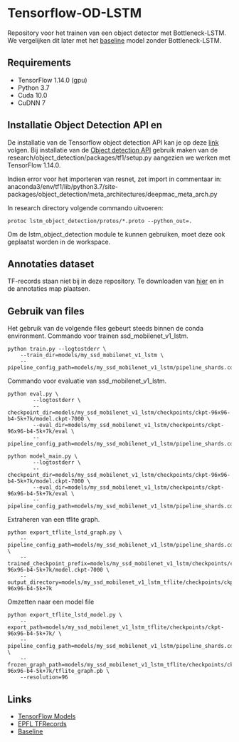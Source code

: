 # Tensorflow-OD-LSTM

Repository voor het trainen van een object detector met Bottleneck-LSTM. We vergelijken dit later met het [baseline](https://github.com/LeenGadisseur/Tensorflow-OD-API-workspace) model zonder Bottleneck-LSTM.

Requirements 
------------ 
* TensorFlow 1.14.0 (gpu)
* Python 3.7
* Cuda 10.0
* CuDNN 7

Installatie Object Detection API en 
-----------
De installatie van de Tensorflow object detection API kan je op deze
[link](https://tensorflow-object-detection-api-tutorial.readthedocs.io/en/tensorflow-1.14/install.html) volgen. 
Bij installatie van de [Object detection API](https://github.com/tensorflow/models) gebruik maken van de 
research/object_detection/packages/tf1/setup.py aangezien we werken met TensorFlow 1.14.0.

Indien error voor het importeren van resnet, zet import in commentaar in:
anaconda3/env/tf1/lib/python3.7/site-packages/object_detection/meta_architectures/deepmac_meta_arch.py


In research directory volgende commando uitvoeren:
``` 
protoc lstm_object_detection/protos/*.proto --python_out=.
```
Om de lstm_object_detection module te kunnen gebruiken, moet deze ook geplaatst worden in de workspace. 


Annotaties dataset
------------------
TF-records staan niet bij in deze repository. Te downloaden van [hier](https://drive.google.com/drive/folders/148Ss13RS61af6KCZPEoF1SHUKJAEiDz9?usp=sharing) en in de annotaties map plaatsen.

Gebruik van files
------------------
Het gebruik van de volgende files gebeurt steeds binnen de conda environment.
Commando voor trainen ssd_mobilenet_v1_lstm.
```
python train.py --logtostderr \
	--train_dir=models/my_ssd_mobilenet_v1_lstm \
	--pipeline_config_path=models/my_ssd_mobilenet_v1_lstm/pipeline_shards.config 

```

Commando voor evaluatie van ssd_mobilenet_v1_lstm.
```
python eval.py \
        --logtostderr \
        --checkpoint_dir=models/my_ssd_mobilenet_v1_lstm/checkpoints/ckpt-96x96-b4-5k+7k/model.ckpt-7000 \
        --eval_dir=models/my_ssd_mobilenet_v1_lstm/checkpoints/ckpt-96x96-b4-5k+7k/eval \
        --pipeline_config_path=models/my_ssd_mobilenet_v1_lstm/pipeline_shards.config 

```

```
python model_main.py \
        --logtostderr \
        --checkpoint_dir=models/my_ssd_mobilenet_v1_lstm/checkpoints/ckpt-96x96-b4-5k+7k/model.ckpt-7000 \
        --eval_dir=models/my_ssd_mobilenet_v1_lstm/checkpoints/ckpt-96x96-b4-5k+7k/eval \
        --pipeline_config_path=models/my_ssd_mobilenet_v1_lstm/pipeline_shards.config 

```

Extraheren van een tflite graph.
```
python export_tflite_lstd_graph.py \
    --pipeline_config_path=models/my_ssd_mobilenet_v1_lstm/pipeline_shards.config \
    --trained_checkpoint_prefix=models/my_ssd_mobilenet_v1_lstm/checkpoints/ckpt-96x96-b4-5k+7k/model.ckpt-7000 \
    --output_directory=models/my_ssd_mobilenet_v1_lstm_tflite/checkpoints/ckpt-96x96-b4-5k+7k

```

Omzetten naar een model file
```
python export_tflite_lstd_model.py \
    --export_path=models/my_ssd_mobilenet_v1_lstm_tflite/checkpoints/ckpt-96x96-b4-5k+7k/ \
    --pipeline_config_path=models/my_ssd_mobilenet_v1_lstm/pipeline_shards.config \
    --frozen_graph_path=models/my_ssd_mobilenet_v1_lstm_tflite/checkpoints/ckpt-96x96-b4-5k+7k/tflite_graph.pb \
    --resolution=96

```



Links
-----
* [TensorFlow Models](https://github.com/tensorflow/models)
* [EPFL TFRecords](https://drive.google.com/drive/folders/148Ss13RS61af6KCZPEoF1SHUKJAEiDz9?usp=sharing)
* [Baseline](https://github.com/LeenGadisseur/Tensorflow-OD-API-workspace)

